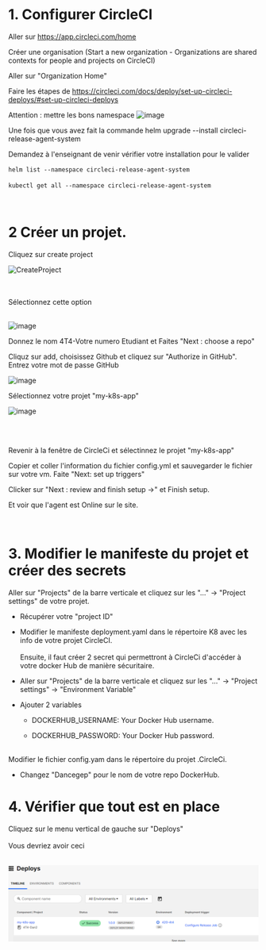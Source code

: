 
# 1. Configurer CircleCI

Aller sur https://app.circleci.com/home

Créer une organisation  (Start a new organization - Organizations are shared contexts for people and projects on CircleCI)

Aller sur "Organization Home"


Faire les étapes de https://circleci.com/docs/deploy/set-up-circleci-deploys/#set-up-circleci-deploys

Attention : mettre les bons namespace
![image](https://github.com/user-attachments/assets/0e105b8a-da01-471d-9ede-a0aac95c37cd)

Une fois que vous avez fait la commande helm upgrade --install circleci-release-agent-system

Demandez à l'enseignant de venir vérifier votre installation pour le valider


````
helm list --namespace circleci-release-agent-system

kubectl get all --namespace circleci-release-agent-system
````

<br>

# 2 Créer un projet.


Cliquez sur create project


![CreateProject](https://github.com/user-attachments/assets/cc05f981-bef5-4350-aa8b-d71f69719a95)

<br>
<br>
Sélectionnez cette option
<br><br>

![image](https://github.com/user-attachments/assets/aae0eaa7-3701-46a2-a20f-1e2a91f88d5d)

Donnez le nom 4T4-Votre numero Etudiant et Faites "Next : choose a repo"

Cliquz sur add, choisissez Github et cliquez sur "Authorize in GitHub". Entrez votre mot de passe GitHub

![image](https://github.com/user-attachments/assets/3d80186e-4f5b-4d7a-942c-cc612adb713e)


Sélectionnez votre projet "my-k8s-app"


![image](https://github.com/user-attachments/assets/be314ebf-1ec9-4a27-ab09-f232ab592702)


<br>
<br>


Revenir à la fenêtre de CircleCi et sélectinnez le projet "my-k8s-app"

Copier et coller l'information du fichier config.yml et sauvegarder le fichier sur votre vm. Faite "Next: set up triggers"

Clicker sur "Next : review and finish setup ->"  et Finish setup.


Et voir que l'agent est Online sur le site.
<br><br><br>
# 3. Modifier le manifeste du projet et créer des secrets

Aller sur "Projects" de la barre verticale et cliquez sur les "..." -> "Project settings" de votre projet.

- Récupérer votre "project ID"

- Modifier le manifeste deployment.yaml dans le répertoire K8 avec les info de votre projet CircleCI.
<br><br>
Ensuite, il faut créer 2 secret qui permettront à CircleCi d'accéder à votre docker Hub de manière sécuritaire.

- Aller sur "Projects" de la barre verticale et cliquez sur les "..." -> "Project settings" -> "Environment Variable"

- Ajouter 2 variables

  - DOCKERHUB_USERNAME: Your Docker Hub username.
  
  - DOCKERHUB_PASSWORD: Your Docker Hub password.
<br><br>

Modifier le fichier config.yam dans le répertoire du projet .CircleCi.

- Changez "Dancegep" pour le nom de votre repo DockerHub.
  

# 4. Vérifier que tout est en place


Cliquez sur le menu vertical de gauche sur "Deploys"
<br><br>
Vous devriez avoir ceci
<br><br>

![Alt text](image.png)
